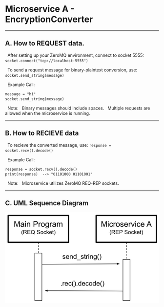 # Microservice A - EncryptionConverter

---

## A. How to REQUEST data.


  &nbsp; After setting up your ZeroMQ environment, connect to socket 5555:
      `socket.connect("tcp://localhost:5555")`
  
  &nbsp; To send a request message for binary-plaintext conversion, use:
      `socket.send_string(message)`
      
  &nbsp; Example Call:
  ```
  message = "hi"
  socket.send_string(message)
  ```
  &nbsp; Note: 
  &nbsp; Binary messages should include spaces. 
  &nbsp; Multiple requests are allowed when the microservice is running.
  
---

## B. How to RECIEVE data


  &nbsp; To recieve the converted message, use:
      `response = socket.recv().decode()`

  &nbsp; Example Call:
  ```
  response = socket.recv().decode()
  print(response)  --> "01101000 01101001"
  ```

  &nbsp; Note:
  &nbsp; Microservice utilizes ZeroMQ REQ-REP sockets.
  
---  

## C. UML Sequence Diagram


![UML Sequence Diagram](uml-diagram)
